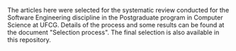 The articles here were selected for the systematic review conducted for the Software Engineering discipline in the Postgraduate program in Computer Science at UFCG. Details of the process and some results can be found at the document "Selection process". The final selection is also available in this repository.
